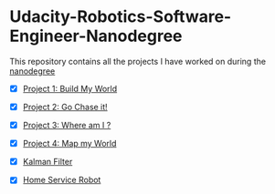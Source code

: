 # Udacity-Robotics-Software-Engineer-Nanodegree

This repository contains all the projects I have worked on during the [nanodegree](https://www.udacity.com/course/robotics-software-engineer--nd209)

- [x] [Project 1: Build My World](Project1/)

- [x] [Project 2: Go Chase it!](Project2/)

- [x] [Project 3: Where am I ?](Project3/)

- [x] [Project 4: Map my World](Project4/)

- [x] [Kalman Filter](KalmanFilter/)

- [x] [Home Service Robot](HomeServiceRobot/)

